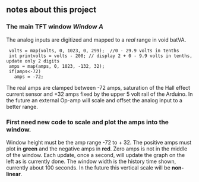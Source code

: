 ## notes about this project 

### The main TFT window *Window A*

The analog inputs are digitized and mapped to a *real* range in void batVA.

	 volts = map(volts, 0, 1023, 0, 299);  //0 - 29.9 volts in tenths
 	 int printvolts = volts - 200; // display 2 + 0 - 9.9 volts in tenths, update only 2 digits
 	 amps = map(amps, 0, 1023, -132, 32);
 	 if(amps<-72)
  	   amps = -72;
The real amps are clamped between -72 amps, saturation of the Hall effect current sensor and +32 amps fixed by the upper 5 volt rail of the Arduino. In the future an external Op-amp will scale and offset the analog input to a better range.

### First need new code to scale and plot the amps into the window.

Window height must be the amp range -72 to + 32. The positive amps must plot in **green** and the negative amps in **red**.  Zero amps is not in the middle of the window. Each update, once a second, will update the graph on the left as is currently done. The window width is the history time shown, currently about 100 seconds. In the future this vertical scale will be **non-linear**.

